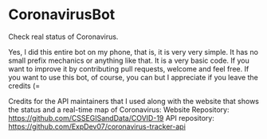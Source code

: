 # CoronavirusBot
Check real status of Coronavirus.

Yes, I did this entire bot on my phone, that is, it is very very simple. It has no small prefix mechanics or anything like that. It is a very basic code. 
If you want to improve it by contributing pull requests, welcome and feel free. 
If you want to use this bot, of course, you can but I appreciate if you leave the credits (= 

Credits for the API maintainers that I used along with the website that shows the status and a real-time map of Coronavirus: 
Website Repository: https://github.com/CSSEGISandData/COVID-19 
API repository: https://github.com/ExpDev07/coronavirus-tracker-api
